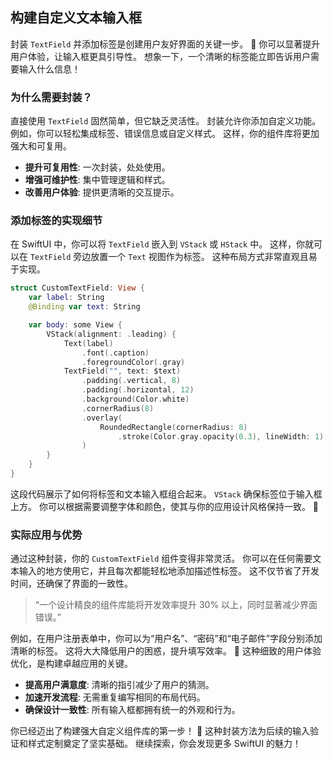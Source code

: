 ﻿## 构建自定义文本输入框

封装 `TextField` 并添加标签是创建用户友好界面的关键一步。 🚀 你可以显著提升用户体验，让输入框更具引导性。 想象一下，一个清晰的标签能立即告诉用户需要输入什么信息！

### 为什么需要封装？

直接使用 `TextField` 固然简单，但它缺乏灵活性。 封装允许你添加自定义功能。 例如，你可以轻松集成标签、错误信息或自定义样式。 这样，你的组件库将更加强大和可复用。

*   **提升可复用性**: 一次封装，处处使用。
*   **增强可维护性**: 集中管理逻辑和样式。
*   **改善用户体验**: 提供更清晰的交互提示。

### 添加标签的实现细节

在 SwiftUI 中，你可以将 `TextField` 嵌入到 `VStack` 或 `HStack` 中。 这样，你就可以在 `TextField` 旁边放置一个 `Text` 视图作为标签。 这种布局方式非常直观且易于实现。

```swift
struct CustomTextField: View {
    var label: String
    @Binding var text: String

    var body: some View {
        VStack(alignment: .leading) {
            Text(label)
                .font(.caption)
                .foregroundColor(.gray)
            TextField("", text: $text)
                .padding(.vertical, 8)
                .padding(.horizontal, 12)
                .background(Color.white)
                .cornerRadius(8)
                .overlay(
                    RoundedRectangle(cornerRadius: 8)
                        .stroke(Color.gray.opacity(0.3), lineWidth: 1)
                )
        }
    }
}
```

这段代码展示了如何将标签和文本输入框组合起来。 `VStack` 确保标签位于输入框上方。 你可以根据需要调整字体和颜色，使其与你的应用设计风格保持一致。 🎨

### 实际应用与优势

通过这种封装，你的 `CustomTextField` 组件变得非常灵活。 你可以在任何需要文本输入的地方使用它，并且每次都能轻松地添加描述性标签。 这不仅节省了开发时间，还确保了界面的一致性。

> “一个设计精良的组件库能将开发效率提升 30% 以上，同时显著减少界面错误。”

例如，在用户注册表单中，你可以为“用户名”、“密码”和“电子邮件”字段分别添加清晰的标签。 这将大大降低用户的困惑，提升填写效率。 🚀 这种细致的用户体验优化，是构建卓越应用的关键。

*   **提高用户满意度**: 清晰的指引减少了用户的猜测。
*   **加速开发流程**: 无需重复编写相同的布局代码。
*   **确保设计一致性**: 所有输入框都拥有统一的外观和行为。

你已经迈出了构建强大自定义组件库的第一步！ 🥳 这种封装方法为后续的输入验证和样式定制奠定了坚实基础。 继续探索，你会发现更多 SwiftUI 的魅力！